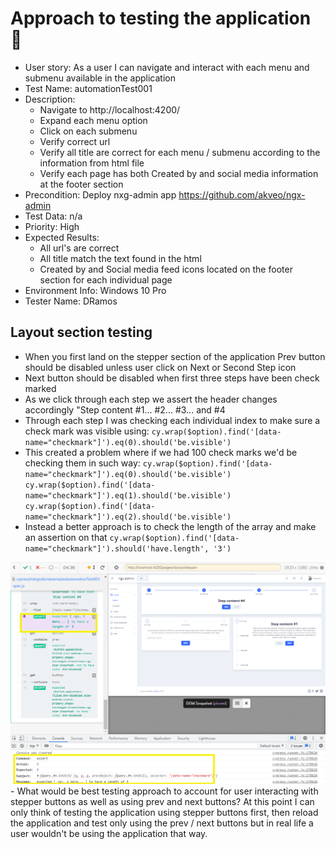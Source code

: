 # Approach to testing the application :thinking:
- User story: As a user I can navigate and interact with each menu and submenu available in the application
- Test Name: automationTest001
- Description:
    - Navigate to http://localhost:4200/
    - Expand each menu option
    - Click on each submenu
    - Verify correct url
    - Verify all title are correct for each menu / submenu according to the information from html file
    - Verify each page has both Created by and social media information at the footer section
- Precondition: Deploy nxg-admin app https://github.com/akveo/ngx-admin
- Test Data: n/a
- Priority: High
- Expected Results: 
    - All url's are correct
    - All title match the text found in the html
    - Created by and Social media feed icons located on the footer section for each individual page
- Environment Info: Windows 10 Pro
- Tester Name: DRamos

## Layout section testing

- When you first land on the stepper section of the application Prev button should be disabled unless user click on Next or Second Step icon
- Next button should be disabled when first three steps have been check marked
- As we click through each step we assert the header changes accordingly "Step content #1... #2... #3... and #4
- Through each step I was checking each individual index to make sure a check mark was visible using: `cy.wrap($option).find('[data-name="checkmark"]').eq(0).should('be.visible')`
- This created a problem where if we had 100 check marks we'd be checking them in such way:
  `cy.wrap($option).find('[data-name="checkmark"]').eq(0).should('be.visible') cy.wrap($option).find('[data-name="checkmark"]').eq(1).should('be.visible') cy.wrap($option).find('[data-name="checkmark"]').eq(2).should('be.visible')`
- Instead a better approach is to check the length of the array and make an assertion on that
  `cy.wrap($option).find('[data-name="checkmark"]').should('have.length', '3')`
<img src= "..\..\..\..\images\Snip - ngx-cypress-test - Google Chrome.png">
- What would be best testing approach to account for user interacting with stepper buttons as well as using prev and next buttons?  At this point I can only think of testing the application using stepper buttons first, then reload the application and test only using the prev / next buttons but in real life a user wouldn't be using the application that way.